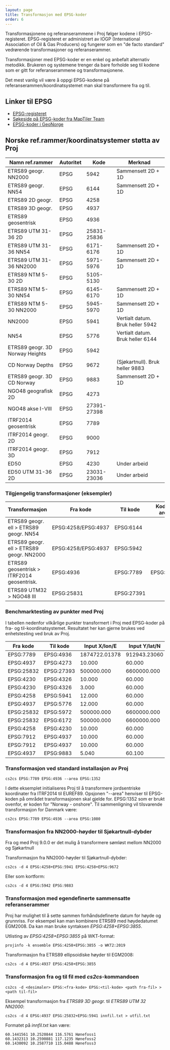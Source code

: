```yaml
---
layout: page
title: Transformasjon med EPSG-koder
order: 6
---
```


Transformasjonene og referanserammene i Proj følger kodene i EPSG-registeret. EPSG-registeret er administrert av IOGP (International Association of Oil & Gas Producers) og fungerer som en "de facto standard" vedrørende transformasjoner og referanserammer.		

Transformasjoner med EPSG-koder er en enkel og anbefalt alternativ metodikk. Brukeren og systemene trenger da bare forholde seg til kodene som er gitt for referanserammene og transformasjonene.		

Det mest vanlig vil være å oppgi EPSG-kodene på referanserammen/koordinatsystemet man skal transformere fra og til.		

## Linker til EPSG

* [EPSG-registeret](https://epsg.org/home.html)
* [Søkeside på EPSG-koder fra MapTiler Team](https://epsg.io/)
* [EPSG-koder i GeoNorge](https://register.geonorge.no/epsg-koder)

## Norske ref.rammer/koordinatsystemer støtta av Proj

| Namn ref.rammer                 | Autoritet | Kode        | Merknad                          |
| ------------------------------- | --------- | ----------- | -------------------------------- |
| ETRS89 geogr. NN2000            | EPSG      |        5942 | Sammensett 2D + 1D               |
| ETRS89 geogr. NN54              | EPSG      |        6144 | Sammensett 2D + 1D               |
| ETRS89 2D geogr.                | EPSG      |        4258 |                                  |
| ETRS89 3D geogr.                | EPSG      |        4937 |                                  |
| ETRS89 geosentrisk              | EPSG      |        4936 |                                  |
| ETRS89 UTM 31-36 2D             | EPSG      | 25831-25836 |                                  |
| ETRS89 UTM 31-36 NN54           | EPSG      |   6171-6176 | Sammensett 2D + 1D               |
| ETRS89 UTM 31-36 NN2000         | EPSG      |   5971-5976 | Sammensett 2D + 1D               |
| ETRS89 NTM 5-30 2D              | EPSG      |   5105-5130 |                                  |
| ETRS89 NTM 5-30 NN54            | EPSG      |   6145-6170 | Sammensett 2D + 1D               |
| ETRS89 NTM 5-30 NN2000          | EPSG      |   5945-5970 | Sammensett 2D + 1D               |
| NN2000                          | EPSG      |        5941 | Vertialt datum. Bruk heller 5942 |
| NN54                            | EPSG      |        5776 | Vertialt datum. Bruk heller 6144 |
| ETRS89 geogr. 3D Norway Heights | EPSG      |        5942 |                                  |
| CD Norway Depths                | EPSG      |        9672 | (Sjøkartnull). Bruk heller 9883  |
| ETRS89 geogr. 3D CD Norway      | EPSG      |        9883 | Sammensett 2D + 1D               |
| NGO48 geografisk 2D             | EPSG      |        4273 |                                  |
| NGO48 akse I-VIII               | EPSG      | 27391-27398 |                                  |
| ITRF2014 geosentrisk            | EPSG      |        7789 |                                  |
| ITRF2014 geogr. 2D              | EPSG      |        9000 |                                  |
| ITRF2014 geogr. 3D              | EPSG      |        7912 |                                  |
| ED50                            | EPSG      |        4230 | Under arbeid                     |
| ED50 UTM 31-36 2D               | EPSG      | 23031-23036 | Under arbeid                     |


### Tilgjengelig transformasjoner (eksempler)

| Transformasjon                             | Fra kode            | Til kode       | Kode - area |
| ------------------------------------------ | ------------------- | -------------- | ----------- |
| ETRS89 geogr. ell > ETRS89 geogr. NN54     | EPSG:4258/EPSG:4937 |      EPSG:6144 |             |
| ETRS89 geogr. ell > ETRS89 geogr. NN2000   | EPSG:4258/EPSG:4937 |      EPSG:5942 |             |
| ETRS89 geosentrisk > ITRF2014 geosentrisk. |           EPSG:4936 |      EPSG:7789 |   EPSG:1352 |
| ETRS89 UTM32 > NGO48 III                   |          EPSG:25831 |     EPSG:27391 |             |


### Benchmarktesting av punkter med Proj

I tabellen nedenfor vilkårlige punkter transformert i Proj med EPSG-koder på fra- og til-koordinatsystemet. Resultatet her kan gjerne brukes ved enhetstesting ved bruk av Proj.

| Fra kode   | Til kode   | Input X/lon/E  | Input Y/lat/N | Input Z/h/H    | Epoke    | Output X/lon/E  | Output Y/lat/N  | Output Z/h/H    | Områdekode |
| ---------- | ---------- | -------------- | ------------- | -------------- | -------- | --------------- | --------------- | ----------------| ---------- | 
|  EPSG:7789 |  EPSG:4936 |  1874722.01378 |  912943.23060 |  6007499.79547 |  2020.00 |  1874722.630745 |   912942.993045 |  6007499.590605 |          - |
|  EPSG:4937 |  EPSG:4273 |         10.000 |        60.000 |              - |        - | 10.004772119609 | 59.999247563843 |               - |          - |
| EPSG:25832 | EPSG:27393 |     500000.000 |   6600000.000 |              - |        - |     -97197.1595 |     172511.9003 |               - |          - |
|  EPSG:4230 |  EPSG:4326 |         10.000 |        60.000 |              - |        - |  9.998594123185 | 59.999544266822 |               - |          - |
|  EPSG:4230 |  EPSG:4326 |          3.000 |        60.000 |              - |        - |  2.998327769141 | 59.999460761204 |               - |          - |
|  EPSG:4258 |  EPSG:5941 |         12.000 |        60.000 |        100.000 |        - |          12.000 |          60.000 |       64.266998 |          - |
|  EPSG:4937 |  EPSG:5776 |         12.000 |        60.000 |        100.000 |        - |          12.000 |          60.000 |       64.054001 |          - |
| EPSG:25832 |  EPSG:5972 |     500000.000 |   6600000.000 |        100.000 |        - |      500000.000 |     6600000.000 |       58.042431 |          - |
| EPSG:25832 |  EPSG:6172 |     500000.000 |   6600000.000 |        100.000 |        - |      500000.000 |     6600000.000 |       58.039824 |          - |
|  EPSG:4258 |  EPSG:4230 |         10.000 |        60.000 |              - |        - | 10.001392846773 | 60.000445365016 |               - |  EPSG:1182 |
|  EPSG:7912 |  EPSG:4937 |         10.000 |        60.000 |        100.000 |  2020.00 |  9.999991896247 | 59.999995111756 |       99.866516 |          - |
|  EPSG:7912 |  EPSG:4937 |         10.000 |        60.000 |        100.000 |  2010.00 |  9.999994703625 | 59.999996480391 |       99.913775 |          - |
|  EPSG:4937 |  EPSG:9883 |          5.040 |        60.100 |         40.000 |        - |           5.040 |          60.100 |        3.870998 |          - |


### Transformasjon ved standard installasjon av Proj

``cs2cs EPSG:7789 EPSG:4936 --area EPSG:1352``

I dette eksemplet initialiseres Proj til å transformere jordsentriske koordinater fra ITRF2014 til EUREF89. Opsjonen "--area" henviser til EPSG-koden på området transformasjonen skal gjelde for. EPSG:1352 som er brukt ovenfor, er koden for "Norway - onshore". Til sammenligning vil tilsvarende transformasjon for Danmark være:

``cs2cs EPSG:7789 EPSG:4936 --area EPSG:1080``


### Transformasjon fra NN2000-høyder til Sjøkartnull-dybder

Fra og med Proj 9.0.0 er det mulig å transformere sømløst mellom NN2000 og Sjøkartnull

Transformasjon fra NN2000-høyder til Sjøkartnull-dybder:

``cs2cs -d 4 EPSG:4258+EPSG:5941 EPSG:4258+EPSG:9672``

Eller som kortform:

``cs2cs -d 4 EPSG:5942 EPSG:9883``


### Transformasjon med egendefinerte sammensatte referanserammer

Proj har mulighet til å sette sammen forhåndsdefinerte datum for høyde og grunnriss. For eksempel kan man kombinere ETRS89 med høydedatumet EGM2008. Da kan man 
bruke syntaksen *EPSG:4258+EPSG:3855*.

Utlisting av *EPSG:4258+EPSG:3855* på WKT-format:

``projinfo -k ensemble EPSG:4258+EPSG:3855 -o WKT2:2019``

Transformasjon fra ETRS89 ellipsoidiske høyder til EGM2008:

``cs2cs -d 4 EPSG:4937 EPSG:4258+EPSG:3855``


### Transformasjon fra og til fil med *cs2cs*-kommandoen

``cs2cs -d <desimaler> EPSG:<fra-kode> EPSG:<til-kode> <path fra-fil> > <path til-fil>``

Eksempel transformasjon fra *ETRS89 3D geogr.* til *ETRS89 UTM 32 NN2000*:

``cs2cs -d 4 EPSG:4937 EPSG:25832+EPSG:5941 innfil.txt > utfil.txt``

Formatet på *innfil.txt* kan være:

```
60.1441561 10.2520844 116.5761 Hønefoss1
60.1432313 10.2590881 117.1235 Hønefoss2
60.1430092 10.2587710 115.0488 Hønefoss3
```
